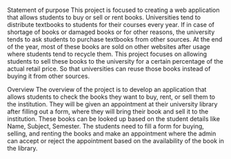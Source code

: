 Statement of purpose
This project is focused to creating a web application that allows students to buy or sell or rent books. Universities tend to distribute textbooks to students for their courses every year.  If in case of shortage of books or damaged books or for other reasons, the university tends to ask students to purchase textbooks from other sources. At the end of the year, most of these books are sold on other websites after usage where students tend to recycle them. This project focuses on allowing students to sell these books to the university for a certain percentage of the actual retail price. So that universities can reuse those books instead of buying it from other sources.

Overview
The overview of the project is to develop an application that allows students to check the books they want to buy, rent, or sell them to the institution. They will be given an appointment at their university library after filling out a form, where they will bring their book and sell it to the institution. These books can be looked up based on the student details like Name, Subject, Semester. The students need to fill a form for buying, selling, and renting the books and make an appointment where the admin can accept or reject the appointment based on the availability of the book in the library.


